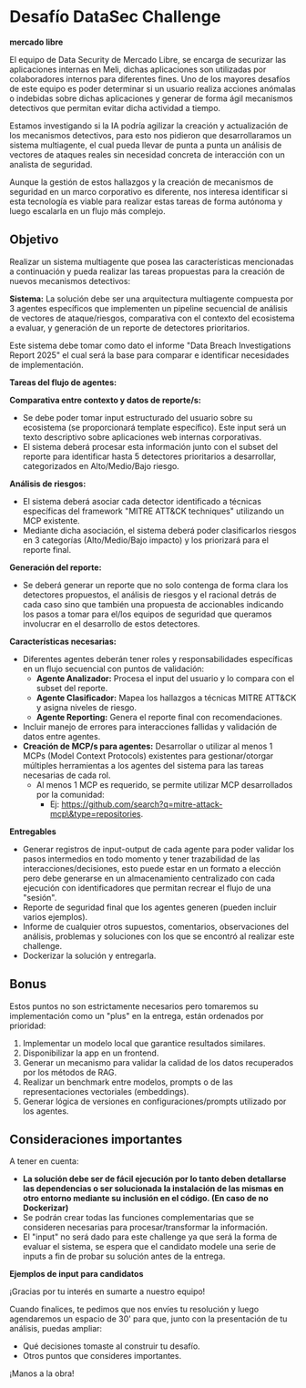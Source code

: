# **Desafío DataSec Challenge**

**mercado libre**

El equipo de Data Security de Mercado Libre, se encarga de securizar las aplicaciones internas en Meli, dichas aplicaciones son utilizadas por colaboradores internos para diferentes fines. Uno de los mayores desafíos de este equipo es poder determinar si un usuario realiza acciones anómalas o indebidas sobre dichas aplicaciones y generar de forma ágil mecanismos detectivos que permitan evitar dicha actividad a tiempo.

Estamos investigando si la IA podría agilizar la creación y actualización de los mecanismos detectivos, para esto nos pidieron que desarrollaramos un sistema multiagente, el cual pueda llevar de punta a punta un análisis de vectores de ataques reales sin necesidad concreta de interacción con un analista de seguridad.

Aunque la gestión de estos hallazgos y la creación de mecanismos de seguridad en un marco corporativo es diferente, nos interesa identificar si esta tecnología es viable para realizar estas tareas de forma autónoma y luego escalarla en un flujo más complejo.

## **Objetivo**

Realizar un sistema multiagente que posea las características mencionadas a continuación y pueda realizar las tareas propuestas para la creación de nuevos mecanismos detectivos:

**Sistema:** La solución debe ser una arquitectura multiagente compuesta por 3 agentes específicos que implementen un pipeline secuencial de análisis de vectores de ataque/riesgos, comparativa con el contexto del ecosistema a evaluar, y generación de un reporte de detectores prioritarios.

Este sistema debe tomar como dato el informe "Data Breach Investigations Report 2025" el cual será la base para comparar e identificar necesidades de implementación.

**Tareas del flujo de agentes:**

**Comparativa entre contexto y datos de reporte/s:**

* Se debe poder tomar input estructurado del usuario sobre su ecosistema (se proporcionará template específico). Este input será un texto descriptivo sobre aplicaciones web internas corporativas.  
* El sistema deberá procesar esta información junto con el subset del reporte para identificar hasta 5 detectores prioritarios a desarrollar, categorizados en Alto/Medio/Bajo riesgo.

**Análisis de riesgos:**

* El sistema deberá asociar cada detector identificado a técnicas específicas del framework "MITRE ATT\&CK techniques" utilizando un MCP existente.  
* Mediante dicha asociación, el sistema deberá poder clasificarlos riesgos en 3 categorías (Alto/Medio/Bajo impacto) y los priorizará para el reporte final.

**Generación del reporte:**

* Se deberá generar un reporte que no solo contenga de forma clara los detectores propuestos, el análisis de riesgos y el racional detrás de cada caso sino que también una propuesta de accionables indicando los pasos a tomar para el/los equipos de seguridad que queramos involucrar en el desarrollo de estos detectores.

**Características necesarias:**

* Diferentes agentes deberán tener roles y responsabilidades específicas en un flujo secuencial con puntos de validación:  
  * **Agente Analizador:** Procesa el input del usuario y lo compara con el subset del reporte.  
  * **Agente Clasificador:** Mapea los hallazgos a técnicas MITRE ATT\&CK y asigna niveles de riesgo.  
  * **Agente Reporting:** Genera el reporte final con recomendaciones.  
* Incluir manejo de errores para interacciones fallidas y validación de datos entre agentes.  
* **Creación de MCP/s para agentes:** Desarrollar o utilizar al menos 1 MCPs (Model Context Protocols) existentes para gestionar/otorgar múltiples herramientas a los agentes del sistema para las tareas necesarias de cada rol.  
  * Al menos 1 MCP es requerido, se permite utilizar MCP desarrollados por la comunidad:  
    * Ej: https://github.com/search?q=mitre-attack-mcp\&type=repositories.

**Entregables**

* Generar registros de input-output de cada agente para poder validar los pasos intermedios en todo momento y tener trazabilidad de las interacciones/decisiones, esto puede estar en un formato a elección pero debe generarse en un almacenamiento centralizado con cada ejecución con identificadores que permitan recrear el flujo de una "sesión".  
* Reporte de seguridad final que los agentes generen (pueden incluir varios ejemplos).  
* Informe de cualquier otros supuestos, comentarios, observaciones del análisis, problemas y soluciones con los que se encontró al realizar este challenge.  
* Dockerizar la solución y entregarla.

## **Bonus**

Estos puntos no son estrictamente necesarios pero tomaremos su implementación como un "plus" en la entrega, están ordenados por prioridad:

1. Implementar un modelo local que garantice resultados similares.  
2. Disponibilizar la app en un frontend.  
3. Generar un mecanismo para validar la calidad de los datos recuperados por los métodos de RAG.  
4. Realizar un benchmark entre modelos, prompts o de las representaciones vectoriales (embeddings).  
5. Generar lógica de versiones en configuraciones/prompts utilizado por los agentes.

## **Consideraciones importantes**

A tener en cuenta:

* **La solución debe ser de fácil ejecución por lo tanto deben detallarse las dependencias o ser solucionada la instalación de las mismas en otro entorno mediante su inclusión en el código. (En caso de no Dockerizar)**  
* Se podrán crear todas las funciones complementarias que se consideren necesarias para procesar/transformar la información.  
* El "input" no será dado para este challenge ya que será la forma de evaluar el sistema, se espera que el candidato modele una serie de inputs a fin de probar su solución antes de la entrega.

**Ejemplos de input para candidatos**

¡Gracias por tu interés en sumarte a nuestro equipo\!

Cuando finalices, te pedimos que nos envíes tu resolución y luego agendaremos un espacio de 30' para que, junto con la presentación de tu análisis, puedas ampliar:

* Qué decisiones tomaste al construir tu desafío.  
* Otros puntos que consideres importantes.

¡Manos a la obra\!